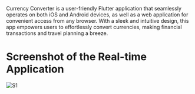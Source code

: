 Currency Converter is a user-friendly Flutter application that seamlessly operates on both iOS and Android devices, as well as a web application for convenient access from any browser. With a sleek and intuitive design, this app empowers users to effortlessly convert currencies, making financial transactions and travel planning a breeze.

# Screenshot of the Real-time Application
![S1](S1.png)

